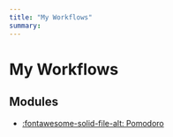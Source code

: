 ```yaml
---
title: "My Workflows"
summary:
---
```


My Workflows
===

Modules
---

- [:fontawesome-solid-file-alt: Pomodoro](01-pomodoro.md)
